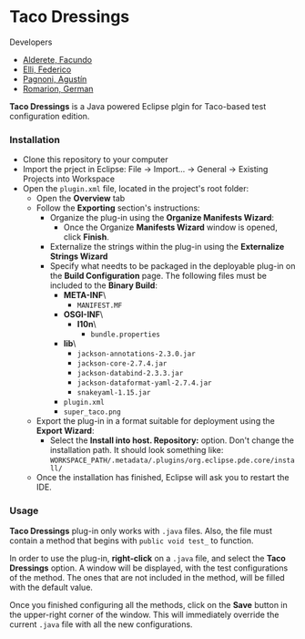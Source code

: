 # Taco Dressings

Developers
  - [Alderete, Facundo](https://github.com/facualderete)
  - [Elli, Federico](https://github.com/Federelli)
  - [Pagnoni, Agustín](https://github.com/aguspagnoni)
  - [Romarion, German](https://github.com/gromarion)

**Taco Dressings** is a Java powered Eclipse plgin for Taco-based test configuration edition.

### Installation

  - Clone this repository to your computer
  - Import the prject in Eclipse: File -> Import... -> General -> Existing Projects into Workspace
  - Open the `plugin.xml` file, located in the project's root folder:
    - Open the **Overview** tab
    - Follow the **Exporting** section's instructions:
      - Organize the plug-in using the **Organize Manifests Wizard**:
        - Once the Organize **Manifests Wizard** window is opened, click **Finish**.
      - Externalize the strings within the plug-in using the **Externalize Strings Wizard**
      - Specify what needts to be packaged in the deployable plug-in on the **Build Configuration** page. The following files must be included to the **Binary Build**:
        - **META-INF**\
            - `MANIFEST.MF`
        - **OSGI-INF**\
            - **I10n**\
                - `bundle.properties`
        - **lib**\
            - `jackson-annotations-2.3.0.jar`
            - `jackson-core-2.7.4.jar`
            - `jackson-databind-2.3.3.jar`
            - `jackson-dataformat-yaml-2.7.4.jar`
            - `snakeyaml-1.15.jar`
        - `plugin.xml`
        - `super_taco.png`
    - Export the plug-in in a format suitable for deployment using the **Export Wizard**:
        - Select the **Install into host. Repository:** option. Don't change the installation path. It should look something like: `WORKSPACE_PATH/.metadata/.plugins/org.eclipse.pde.core/install/`
    - Once the installation has finished, Eclipse will ask you to restart the IDE.
    
### Usage
**Taco Dressings** plug-in only works with `.java` files. Also, the file must contain a method that begins with `public void test_` to function.

In order to use the plug-in, **right-click** on a `.java` file, and select the **Taco Dressings** option. A window will be displayed, with the test configurations of the method. The ones that are not included in the method, will be filled with the default value.

Once you finished configuring all the methods, click on the **Save** button in the upper-right corner of the window. This will immediately override the current `.java` file with all the new configurations.
